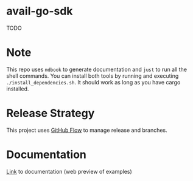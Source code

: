 # avail-go-sdk

TODO

# Note
This repo uses `mdbook` to generate documentation and `just` to run all the shell commands.
You can install both tools by running and executing `./install_dependencies.sh`. It should work as long as you have cargo installed.

# Release Strategy
This project uses [GitHub Flow](https://www.alexhyett.com/git-flow-github-flow/) to manage release and branches.

# Documentation
[Link](https://availproject.github.io/avail-go-sdk/) to documentation (web preview of examples)
